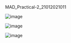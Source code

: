 MAD_Practical-2_21012021011

![image](https://github.com/Chintan0484/MAD_practical2_21012011002/assets/98694412/6d3e4959-c189-4859-98b1-5881be45d3a4)


![image](https://github.com/Chintan0484/MAD_practical2_21012011002/assets/98694412/1472bd1f-9d6e-482e-abf6-5bb07284c27c)


![image](https://github.com/Chintan0484/MAD_practical2_21012011002/assets/98694412/0e1b8486-648c-48be-b76e-188df00b8cb3)

